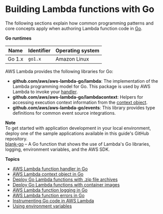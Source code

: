 # Building Lambda functions with Go<a name="lambda-golang"></a>

The following sections explain how common programming patterns and core concepts apply when authoring Lambda function code in [Go](https://golang.org/)\.


**Go runtimes**  

| Name | Identifier | Operating system | 
| --- | --- | --- | 
|  Go 1\.x  |  `go1.x`  |  Amazon Linux  | 

AWS Lambda provides the following libraries for Go:
+ **github\.com/aws/aws\-lambda\-go/lambda**: The implementation of the Lambda programming model for Go\. This package is used by AWS Lambda to invoke your [handler](golang-handler.md)\.
+ **github\.com/aws/aws\-lambda\-go/lambdacontext**: Helpers for accessing execution context information from the [context object](golang-context.md)\.
+ **github\.com/aws/aws\-lambda\-go/events**: This library provides type definitions for common event source integrations\.

**Note**  
To get started with application development in your local environment, deploy one of the sample applications available in this guide's GitHub repository\.  
[blank\-go](https://github.com/awsdocs/aws-lambda-developer-guide/tree/master/sample-apps/blank-go) – A Go function that shows the use of Lambda's Go libraries, logging, environment variables, and the AWS SDK\.

**Topics**
+ [AWS Lambda function handler in Go](golang-handler.md)
+ [AWS Lambda context object in Go](golang-context.md)
+ [Deploy Go Lambda functions with \.zip file archives](golang-package.md)
+ [Deploy Go Lambda functions with container images](go-image.md)
+ [AWS Lambda function logging in Go](golang-logging.md)
+ [AWS Lambda function errors in Go](golang-exceptions.md)
+ [Instrumenting Go code in AWS Lambda](golang-tracing.md)
+ [Using environment variables](golang-envvars.md)